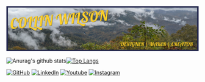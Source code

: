 
<span>
<img src="./images/card-linked.jpg">
</span>

![Anurag's github stats](https://github-readme-stats.vercel.app/api?username=wilsoncollin7&count_private=true&theme=onedark)[![Top Langs](https://github-readme-stats.vercel.app/api/top-langs/?username=wilsoncollin7&langs_count=3&layout=compact&theme=onedark)](https://github.com/wilsoncollin7/github-readme-stats) 

<p>
    <a href="https://github.com/wilsoncollin7" target="_blank"><img alt="GitHub" src="https://img.shields.io/badge/-@wilsoncollin7-181717?style=flat-square&logo=GitHub&logoColor=white"></a>
    <a href="https://www.linkedin.com/in/collin-wilson-a512351a8/" target="_blank"><img alt="LinkedIn" src="https://img.shields.io/badge/-LinkedIn-0077B5?style=flat-square&logo=Linkedin&logoColor=white"></a>
  <a href="https://www.youtube.com/channel/UCxEPolHlcRK6zDetwazkm9w?view_as=subscriber" target="_blank"><img alt="Youtube" src="https://img.shields.io/badge/-Youtube-E50A0A?style=flat-square&logo=Youtube&logoColor=white"></a>
  <a href="https://www.instagram.com/callingmewilson/" target="_blank"><img alt="Instagram" src="https://img.shields.io/badge/-Instagram-871BBD?style=flat-square&logo=Instagram&logoColor=white"></a>
    
</p>
